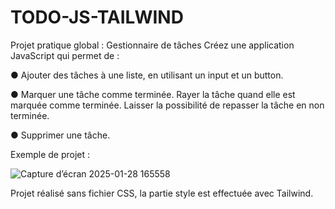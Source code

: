 # TODO-JS-TAILWIND
Projet pratique global : Gestionnaire de tâches
Créez une application JavaScript qui permet de :

● Ajouter des tâches à une liste, en utilisant un input et un button.

● Marquer une tâche comme terminée. Rayer la tâche quand elle est marquée comme
terminée. Laisser la possibilité de repasser la tâche en non terminée.

● Supprimer une tâche.

Exemple de projet :

![Capture d’écran 2025-01-28 165558](https://github.com/user-attachments/assets/01c85128-6842-41d5-9a47-3eb86ac4f96c)

Projet réalisé sans fichier CSS, la partie style est effectuée avec Tailwind.
